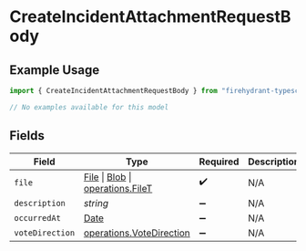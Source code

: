 # CreateIncidentAttachmentRequestBody

## Example Usage

```typescript
import { CreateIncidentAttachmentRequestBody } from "firehydrant-typescript-sdk/models/operations";

// No examples available for this model
```

## Fields

| Field                                                                                                                                                                                | Type                                                                                                                                                                                 | Required                                                                                                                                                                             | Description                                                                                                                                                                          |
| ------------------------------------------------------------------------------------------------------------------------------------------------------------------------------------ | ------------------------------------------------------------------------------------------------------------------------------------------------------------------------------------ | ------------------------------------------------------------------------------------------------------------------------------------------------------------------------------------ | ------------------------------------------------------------------------------------------------------------------------------------------------------------------------------------ |
| `file`                                                                                                                                                                               | [File](https://developer.mozilla.org/en-US/docs/Web/API/File) \| [Blob](https://developer.mozilla.org/en-US/docs/Web/API/Blob) \| [operations.FileT](../../models/operations/filet.md) | :heavy_check_mark:                                                                                                                                                                   | N/A                                                                                                                                                                                  |
| `description`                                                                                                                                                                        | *string*                                                                                                                                                                             | :heavy_minus_sign:                                                                                                                                                                   | N/A                                                                                                                                                                                  |
| `occurredAt`                                                                                                                                                                         | [Date](https://developer.mozilla.org/en-US/docs/Web/JavaScript/Reference/Global_Objects/Date)                                                                                        | :heavy_minus_sign:                                                                                                                                                                   | N/A                                                                                                                                                                                  |
| `voteDirection`                                                                                                                                                                      | [operations.VoteDirection](../../models/operations/votedirection.md)                                                                                                                 | :heavy_minus_sign:                                                                                                                                                                   | N/A                                                                                                                                                                                  |